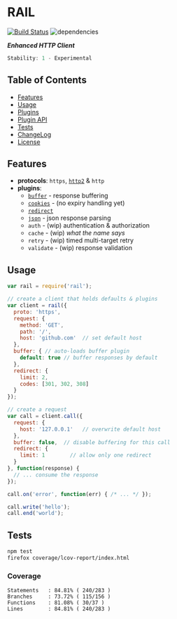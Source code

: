 # RAIL

[![Build Status](https://secure.travis-ci.org/skenqbx/rail.png)](http://travis-ci.org/skenqbx/rail)
![dependencies](https://david-dm.org/skenqbx/rail.svg)

**_Enhanced HTTP Client_**

```js
Stability: 1 - Experimental
```

## Table of Contents

 - [Features](#features)
 - [Usage](#usage)
 - [Plugins](./doc/plugins.markdown)
 - [Plugin API](./doc/plugin-api.markdown)
 - [Tests](#tests)
 - [ChangeLog](./CHANGELOG.markdown)
 - [License](./LICENSE)

## Features

  - **protocols**: `https`, [`http2`](https://www.npmjs.com/package/http2) & `http`
  - **plugins**:
    - [`buffer`](./doc/plugins.markdown#buffer) - response buffering
    - [`cookies`](./doc/plugins.markdown#cookies) - (no expiry handling yet)
    - [`redirect`](./doc/plugins.markdown#redirect)
    - [`json`](./doc/plugins.markdown#json) - json response parsing
    - `auth` - (wip) authentication & authorization
    - `cache` - (wip) _what the name says_
    - `retry` - (wip) timed multi-target retry
    - `validate` - (wip) response validation

## Usage

```js
var rail = require('rail');

// create a client that holds defaults & plugins
var client = rail({
  proto: 'https',
  request: {
    method: 'GET',
    path: '/',
    host: 'github.com'  // set default host
  },
  buffer: { // auto-loads buffer plugin
    default: true // buffer responses by default
  },
  redirect: {
    limit: 2,
    codes: [301, 302, 308]
  }
});

// create a request
var call = client.call({
  request: {
    host: '127.0.0.1'   // overwrite default host
  },
  buffer: false,  // disable buffering for this call
  redirect: {
    limit: 1        // allow only one redirect
  }
}, function(response) {
  // ... consume the response
});

call.on('error', function(err) { /* ... */ });

call.write('hello');
call.end('world');
```

## Tests

```bash
npm test
firefox coverage/lcov-report/index.html
```

### Coverage

```
Statements   : 84.81% ( 240/283 )
Branches     : 73.72% ( 115/156 )
Functions    : 81.08% ( 30/37 )
Lines        : 84.81% ( 240/283 )
```
